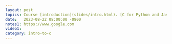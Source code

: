 ```yaml
---
layout: post
topics: Course [introduction](slides/intro.html). [C for Python and Java programmer](slides/python.html). Assigned [lab01](assignments/lab01.html)
date:   2023-08-22 08:00:00 -0800
notes1: https://www.google.com
video1: 
category: intro-to-c
---
```

